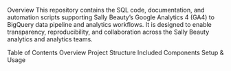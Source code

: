 Overview
This repository contains the SQL code, documentation, and automation scripts supporting Sally Beauty’s Google Analytics 4 (GA4) to BigQuery data pipeline and analytics workflows.
It is designed to enable transparency, reproducibility, and collaboration across the Sally Beauty analytics and analytics teams.

Table of Contents
Overview
Project Structure
Included Components
Setup & Usage

